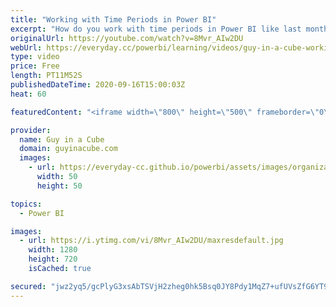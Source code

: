 ```yaml
---
title: "Working with Time Periods in Power BI"
excerpt: "How do you work with time periods in Power BI like last month? Patrick digs in to show how you can accomplish this with a little DAX.  Fourmoo Blog: https://www.fourmoo.com/2016/09/07/create-dynamic-periods-for-fiscal-or-calendar-dates-in-power-bi/  Phil Seamark Blog: https://dax.tips/2019/10/09/row-based-time-intelligence/"
originalUrl: https://youtube.com/watch?v=8Mvr_AIw2DU
webUrl: https://everyday.cc/powerbi/learning/videos/guy-in-a-cube-working-with-time-periods-in-power-bi/
type: video
price: Free
length: PT11M52S
publishedDateTime: 2020-09-16T15:00:03Z
heat: 60

featuredContent: "<iframe width=\"800\" height=\"500\" frameborder=\"0\" src=\"https://www.youtube.com/embed/8Mvr_AIw2DU\" allow=\"accelerometer; autoplay; encrypted-media; gyroscope; picture-in-picture\" allowfullscreen></iframe>"

provider:
  name: Guy in a Cube
  domain: guyinacube.com
  images:
    - url: https://everyday-cc.github.io/powerbi/assets/images/organizations/guyinacube.com-50x50.jpg
      width: 50
      height: 50

topics:
  - Power BI

images:
  - url: https://i.ytimg.com/vi/8Mvr_AIw2DU/maxresdefault.jpg
    width: 1280
    height: 720
    isCached: true

secured: "jwz2yq5/gcPlyG3xsAbTSVjH2zheg0hk5Bsq0JY8Pdy1MqZ7+ufUVsZfG6YT9QDWDrtLwebC6kQwx9//bAOemPeqoTz2mhdmXR9Dpfj0zgAiH0xpAmQ3BU5PEIbUQQoX5xaP2KjPDS0F2NVokNNnMAuYj3bjYEuBsNdFrovVl7iR2TxSOj4MOvuL7Azbnx64WeAun8tFeDgTF7LIdVMUor5Y2Q1hqoraxtkNgqkgpjUfW54Vpk2kK84X6lKjNOeVkjxRf7W9qeyRoS2OiopAT7uqkyz3zRr6d8T37MfOahSK64rCF2BcL2OC2ig3BNivn9q5sRUqmuqAiqjSZH1amlUDkDhkPM4OHWHSKcEVywboxoeelQvY6O1kKPiajO47ivXMCEtaaCPnaoQhkUSWeU69rYhPuhTsMKmm8CdqvSo=;VJ+HZv9clbUsjeB8xD6prQ=="
---
```


